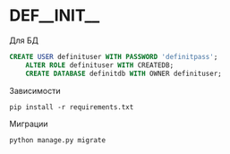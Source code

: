 # DEF__INIT__

Для БД
```SQL
CREATE USER definituser WITH PASSWORD 'definitpass';
    ALTER ROLE definituser WITH CREATEDB;
    CREATE DATABASE definitdb WITH OWNER definituser;
```
Зависимости
```SH
pip install -r requirements.txt
```
Миграции
```SH
python manage.py migrate
```
